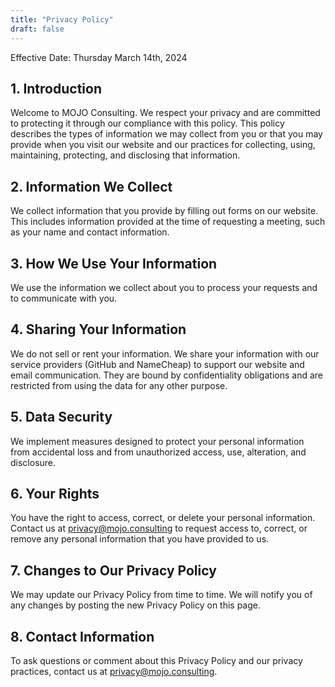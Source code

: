 ```yaml
---
title: "Privacy Policy"
draft: false
---
```


Effective Date: Thursday March 14th, 2024

## 1. Introduction

Welcome to MOJO Consulting. We respect your privacy and are committed to protecting it through our compliance with this policy. This policy describes the types of information we may collect from you or that you may provide when you visit our website and our practices for collecting, using, maintaining, protecting, and disclosing that information.

## 2. Information We Collect

We collect information that you provide by filling out forms on our website. This includes information provided at the time of requesting a meeting, such as your name and contact information.

## 3. How We Use Your Information

We use the information we collect about you to process your requests and to communicate with you.

## 4. Sharing Your Information

We do not sell or rent your information. We share your information with our service providers (GitHub and NameCheap) to support our website and email communication. They are bound by confidentiality obligations and are restricted from using the data for any other purpose.

## 5. Data Security

We implement measures designed to protect your personal information from accidental loss and from unauthorized access, use, alteration, and disclosure.

## 6. Your Rights

You have the right to access, correct, or delete your personal information. Contact us at privacy@mojo.consulting to request access to, correct, or remove any personal information that you have provided to us.

## 7. Changes to Our Privacy Policy

We may update our Privacy Policy from time to time. We will notify you of any changes by posting the new Privacy Policy on this page.

## 8. Contact Information

To ask questions or comment about this Privacy Policy and our privacy practices, contact us at privacy@mojo.consulting.
